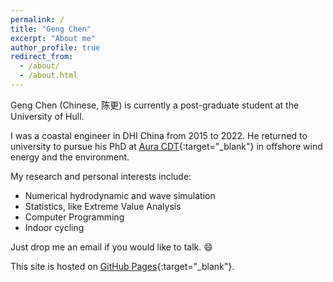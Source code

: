 ```yaml
---
permalink: /
title: "Geng Chen"
excerpt: "About me"
author_profile: true
redirect_from: 
  - /about/
  - /about.html
---
```


Geng Chen (Chinese, 陈更) is currently a post-graduate student at the University of Hull.

I was a coastal engineer in DHI China from 2015 to 2022. He returned to university to pursue his PhD at [Aura CDT](https://auracdt.hull.ac.uk/){:target="_blank"} in offshore wind energy and the environment.

My research and personal interests include:

* Numerical hydrodynamic and wave simulation
* Statistics, like Extreme Value Analysis
* Computer Programming
* Indoor cycling

Just drop me an email if you would like to talk.  :smile:  

This site is hosted on [GitHub Pages](https://docs.github.com/en/pages/getting-started-with-github-pages/about-github-pages){:target="_blank"}. 


<!-- Education
======
* B.S. in Harbour, Waterway & Coastal Engineering , Ocean University of China, 2012
* M.E. in Harbour, Coastal & Offshore Engineering , Ocean University of China, 2015
* PG Diploma in Offshore Wind Energy and the Environment, University of Hull, 2023 (expected)

Work experience
======
* 2015 - 2022: Coastal Engineer, DHI China
  * Coastal hydrodynamic team lead, Offshore wind business coordinator
  * Consulting: hydrodynamic and waves related projects, analysis in MATLAB & Python
  * In-house software training: over 200-hour training of MIKE software suite
  * Internal Research & Development
  * Business development and coordination with DHI Group colleagues  -->

<!-- Skills
======
* Computer and Programming
  * Python; MATLAB; FORTRAN; CAD; GIS; Linux; Parallel Computing; Git; LaTeX; Endnote
  * Coursera Machine Learning and Deep Learning Certificates

* Management
  * Project management; Team cooperation; Remote working
  * Microsoft SharePoint and Business Management System; Enterprise Resource Planning
* Language
  * Mandarin Chinese: Native
  * English: Good -->